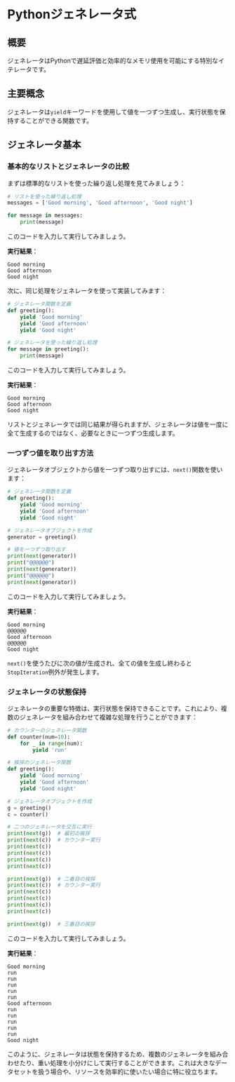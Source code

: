 # Pythonジェネレータ式

## 概要
ジェネレータはPythonで遅延評価と効率的なメモリ使用を可能にする特別なイテレータです。

## 主要概念
ジェネレータは`yield`キーワードを使用して値を一つずつ生成し、実行状態を保持することができる関数です。

## ジェネレータ基本

### 基本的なリストとジェネレータの比較

まずは標準的なリストを使った繰り返し処理を見てみましょう：

```python
# リストを使った繰り返し処理
messages = ['Good morning', 'Good afternoon', 'Good night']

for message in messages:
    print(message)
```

このコードを入力して実行してみましょう。

**実行結果**：
```
Good morning
Good afternoon
Good night
```

次に、同じ処理をジェネレータを使って実装してみます：

```python
# ジェネレータ関数を定義
def greeting():
    yield 'Good morning'
    yield 'Good afternoon'
    yield 'Good night'

# ジェネレータを使った繰り返し処理
for message in greeting():
    print(message)
```

このコードを入力して実行してみましょう。

**実行結果**：
```
Good morning
Good afternoon
Good night
```

リストとジェネレータでは同じ結果が得られますが、ジェネレータは値を一度に全て生成するのではなく、必要なときに一つずつ生成します。

### 一つずつ値を取り出す方法

ジェネレータオブジェクトから値を一つずつ取り出すには、`next()`関数を使います：

```python
# ジェネレータ関数を定義
def greeting():
    yield 'Good morning'
    yield 'Good afternoon'
    yield 'Good night'

# ジェネレータオブジェクトを作成
generator = greeting()

# 値を一つずつ取り出す
print(next(generator))
print("@@@@@@")
print(next(generator))
print("@@@@@@")
print(next(generator))
```

このコードを入力して実行してみましょう。

**実行結果**：
```
Good morning
@@@@@@
Good afternoon
@@@@@@
Good night
```

`next()`を使うたびに次の値が生成され、全ての値を生成し終わると`StopIteration`例外が発生します。

### ジェネレータの状態保持

ジェネレータの重要な特徴は、実行状態を保持できることです。これにより、複数のジェネレータを組み合わせて複雑な処理を行うことができます：

```python
# カウンターのジェネレータ関数
def counter(num=10):
    for _ in range(num):
        yield 'run'

# 挨拶のジェネレータ関数
def greeting():
    yield 'Good morning'
    yield 'Good afternoon'
    yield 'Good night'

# ジェネレータオブジェクトを作成
g = greeting()
c = counter()

# 二つのジェネレータを交互に実行
print(next(g))  # 最初の挨拶
print(next(c))  # カウンター実行
print(next(c))
print(next(c))
print(next(c))
print(next(c))

print(next(g))  # 二番目の挨拶
print(next(c))  # カウンター実行
print(next(c))
print(next(c))
print(next(c))
print(next(c))

print(next(g))  # 三番目の挨拶
```

このコードを入力して実行してみましょう。

**実行結果**：
```
Good morning
run
run
run
run
run
Good afternoon
run
run
run
run
run
Good night
```

このように、ジェネレータは状態を保持するため、複数のジェネレータを組み合わせたり、重い処理を小分けにして実行することができます。これは大きなデータセットを扱う場合や、リソースを効率的に使いたい場合に特に役立ちます。
